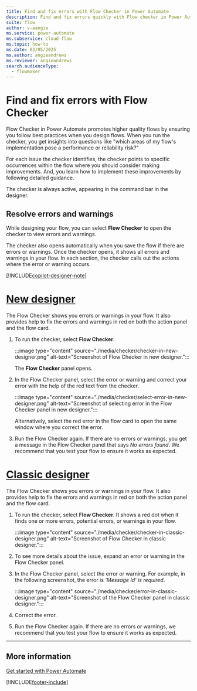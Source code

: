 ```yaml
---
title: Find and fix errors with Flow Checker in Power Automate
description: Find and fix errors quickly with Flow checker in Power Automate.
suite: flow
author: v-aangie
ms.service: power-automate
ms.subservice: cloud-flow
ms.topic: how-to
ms.date: 03/05/2025
ms.author: angieandrews
ms.reviewer: angieandrews
search.audienceType: 
  - flowmaker
---
```


# Find and fix errors with Flow Checker

Flow Checker in Power Automate promotes higher quality flows by ensuring you follow best practices when you design flows. When you run the checker, you get insights into questions like "which areas of my flow's implementation pose a performance or reliability risk?"

For each issue the checker identifies, the checker points to specific occurrences within the flow where you should consider making improvements. And, you learn how to implement these improvements by following detailed guidance.

The checker is always active, appearing in the command bar in the designer. 

## Resolve errors and warnings

While designing your flow, you can select **Flow Checker** to open the checker to view errors and warnings.

The checker also opens automatically when you save the flow if there are errors or warnings. Once the checker opens, it shows all errors and warnings in your flow. In each section, the checker calls out the actions where the error or warning occurs. 

[!INCLUDE[copilot-designer-note](./includes/copilot-designer-note.md)]

# [New designer](#tab/new-designer)

The Flow Checker shows you errors or warnings in your flow. It also provides help to fix the errors and warnings in red on both the action panel and the flow card.

1. To run the checker, select **Flow Checker**.

    :::image type="content" source="./media/checker/checker-in-new-designer.png" alt-text="Screenshot of Flow Checker in new designer.":::

    The **Flow Checker** panel opens.

1. In the Flow Checker panel, select the error or warning and correct your error with the help of the red text from the checker.

    :::image type="content" source="./media/checker/select-error-in-new-designer.png" alt-text="Screenshot of selecting error in the Flow Checker panel in new designer.":::

    Alternatively, select the red error in the flow card to open the same window where you correct the error.

1. Run the Flow Checker again. If there are no errors or warnings, you get a message in the Flow Checker panel that says *No errors found*. We recommend that you test your flow to ensure it works as expected.

# [Classic designer](#tab/classic-designer)

The Flow Checker shows you errors or warnings in your flow. It also provides help to fix the errors and warnings in red on both the action panel and the flow card.

1. To run the checker, select **Flow Checker**. It shows a red dot when it finds one or more errors, potential errors, or warnings in your flow.
    
    :::image type="content" source="./media/checker/checker-in-classic-designer.png" alt-text="Screenshot of Flow Checker in classic designer.":::
    
1. To see more details about the issue, expand an error or warning in the Flow Checker panel.
1. In the Flow Checker panel, select the error or warning. For example, in the following screenshot, the error is *'Message Id' is required*.

    :::image type="content" source="./media/checker/error-in-classic-designer.png" alt-text="Screenshot of the Flow Checker panel in classic designer.":::

1. Correct the error.

1. Run the Flow Checker again. If there are no errors or warnings, we recommend that you test your flow to ensure it works as expected.

---

## More information

[Get started with Power Automate](getting-started.md)

[!INCLUDE[footer-include](includes/footer-banner.md)]
